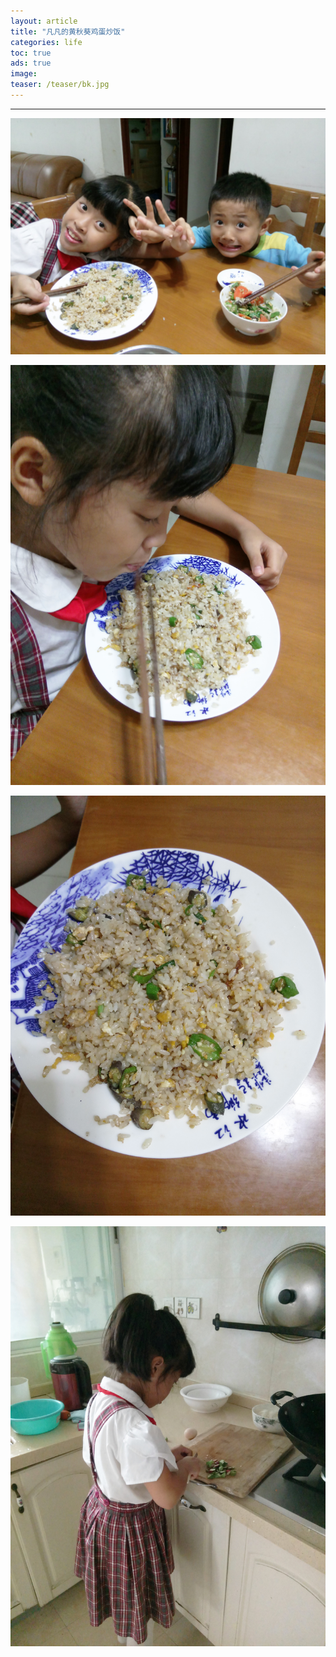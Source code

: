 ```yaml
---
layout: article
title: "凡凡的黄秋葵鸡蛋炒饭"
categories: life
toc: true
ads: true
image:
teaser: /teaser/bk.jpg
---
```


---



![df](https://github.com/storage201602/storage201602/blob/master/chenyifan2016/_posts/life/2016-10-10-20161010173323life.md/IMG_20161010_172937.jpg?raw=true)

![df](https://github.com/storage201602/storage201602/blob/master/chenyifan2016/_posts/life/2016-10-10-20161010173323life.md/IMG_20161010_172537.jpg?raw=true)

![df](https://github.com/storage201602/storage201602/blob/master/chenyifan2016/_posts/life/2016-10-10-20161010173323life.md/IMG_20161010_172523.jpg?raw=true)

![df](https://github.com/storage201602/storage201602/blob/master/chenyifan2016/_posts/life/2016-10-10-20161010173323life.md/IMG_20161010_171517.jpg?raw=true)

